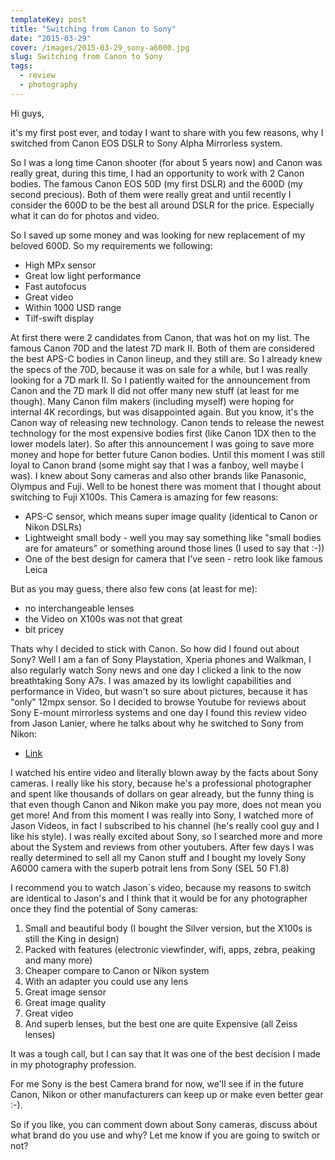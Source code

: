```yaml
---
templateKey: post
title: "Switching from Canon to Sony"
date: "2015-03-29"
cover: /images/2015-03-29_sony-a6000.jpg
slug: Switching from Canon to Sony
tags:
  - review
  - photography
---
```


Hi guys,

it's my first post ever, and today I want to share with you few reasons, why I switched from Canon EOS DSLR to Sony Alpha Mirrorless system.

So I was a long time Canon shooter (for about 5 years now) and Canon was really great, during this time, I had an opportunity to work with 2 Canon bodies. The famous Canon EOS 50D (my first DSLR) and the 600D (my second precious). Both of them were really great and until recently I consider the 600D to be the best all around DSLR for the price. Especially what it can do for photos and video.

So I saved up some money and was looking for new replacement of my beloved 600D. So my requirements we following:

- High MPx sensor
- Great low light performance
- Fast autofocus
- Great video
- Within 1000 USD range
- Tilf-swift display

At first there were 2 candidates from Canon, that was hot on my list. The famous Canon 70D and the latest 7D mark II. Both of them are considered the best APS-C bodies in Canon lineup, and they still are. So I already knew the specs of the 70D, because it was on sale for a while, but I was really looking for a 7D mark II. So I patiently waited for the announcement from Canon and the 7D mark II did not offer many new stuff (at least for me though). Many Canon film makers (including myself) were hoping for internal 4K recordings, but was disappointed again. But you know, it's the Canon way of releasing new technology. Canon tends to release the newest technology for the most expensive bodies first (like Canon 1DX then to the lower models later). So after this announcement I was going to save more money and hope for better future Canon bodies. Until this moment I was still loyal to Canon brand (some might say that I was a fanboy, well maybe I was). I knew about Sony cameras and also other brands like Panasonic, Olympus and Fuji. Well to be honest there was moment that I thought about switching to Fuji X100s. This Camera is amazing for few reasons:

- APS-C sensor, which means super image quality (identical to Canon or Nikon DSLRs)
- Lightweight small body - well you may say something like "small bodies are for amateurs" or something around those lines (I used to say that :-))
- One of the best design for camera that I've seen - retro look like famous Leica

But as you may guess, there also few cons (at least for me):

- no interchangeable lenses
- the Video on X100s was not that great
- bit pricey

Thats why I decided to stick with Canon. So how did I found out about Sony? Well I am a fan of Sony Playstation, Xperia phones and Walkman, I also regularly watch Sony news and one day I clicked a link to the now breathtaking Sony A7s. I was amazed by its lowlight capabilities and performance in Video, but wasn't so sure about pictures, because it has "only" 12mpx sensor. So I decided to browse Youtube for reviews about Sony E-mount mirrorless systems and one day I found this review video from Jason Lanier, where he talks about why he switched to Sony from Nikon:

- [Link](https://www.youtube.com/watch?v=7wM_5nROeaw '10 reasons to switch to Sony')

I watched his entire video and literally blown away by the facts about Sony cameras. I really like his story, because he's a professional photographer and spent like thousands of dollars on gear already, but the funny thing is that even though Canon and Nikon make you pay more, does not mean you get more! And from this moment I was really into Sony, I watched more of Jason Videos, in fact I subscribed to his channel (he's really cool guy and I like his style). I was really excited about Sony, so I searched more and more about the System and reviews from other youtubers. After few days I was really determined to sell all my Canon stuff and I bought my lovely Sony A6000 camera with the superb potrait lens from Sony (SEL 50 F1.8)

I recommend you to watch Jason\`s video, because my reasons to switch are identical to Jason's and I think that it would be for any photographer once they find the potential of Sony cameras:

1. Small and beautiful body (I bought the Silver version, but the X100s is still the King in design)
2. Packed with features (electronic viewfinder, wifi, apps, zebra, peaking and many more)
3. Cheaper compare to Canon or Nikon system
4. With an adapter you could use any lens
5. Great image sensor
6. Great image quality
7. Great video
8. And superb lenses, but the best one are quite Expensive (all Zeiss lenses)

It was a tough call, but I can say that It was one of the best decision I made in my photography profession.

For me Sony is the best Camera brand for now, we'll see if in the future Canon, Nikon or other manufacturers can keep up or make even better gear :-).

So if you like, you can comment down about Sony cameras, discuss about what brand do you use and why? Let me know if you are going to switch or not?
